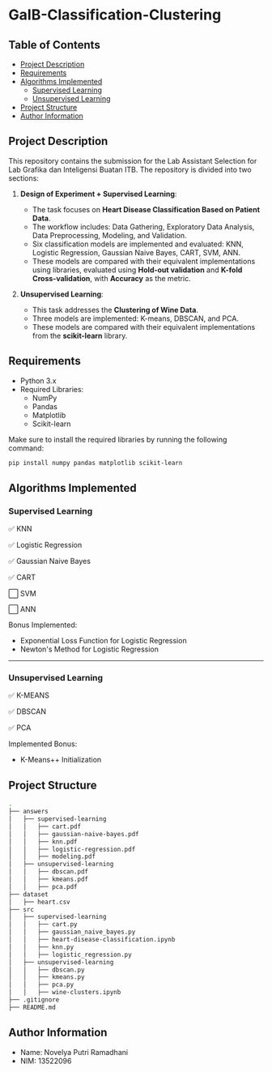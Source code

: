 # GaIB-Classification-Clustering

## Table of Contents
- [Project Description](#project-description)
- [Requirements](#requirements)
- [Algorithms Implemented](#algorithms-implemented)
    - [Supervised Learning](#supervised-learning)
    - [Unsupervised Learning](#unsupervised-learning)
- [Project Structure](#project-structure)
- [Author Information](#author-information)

## Project Description

This repository contains the submission for the Lab Assistant Selection for Lab Grafika dan Inteligensi Buatan ITB. The repository is divided into two sections:

1. **Design of Experiment + Supervised Learning**: 
   - The task focuses on **Heart Disease Classification Based on Patient Data**.
   - The workflow includes: Data Gathering, Exploratory Data Analysis, Data Preprocessing, Modeling, and Validation.
   - Six classification models are implemented and evaluated: KNN, Logistic Regression, Gaussian Naive Bayes, CART, SVM, ANN. 
   - These models are compared with their equivalent implementations using libraries, evaluated using **Hold-out validation** and **K-fold Cross-validation**, with **Accuracy** as the metric.

2. **Unsupervised Learning**: 
   - This task addresses the **Clustering of Wine Data**.
   - Three models are implemented: K-means, DBSCAN, and PCA.
   - These models are compared with their equivalent implementations from the **scikit-learn** library.

## Requirements

- Python 3.x
- Required Libraries:
  - NumPy
  - Pandas
  - Matplotlib
  - Scikit-learn

Make sure to install the required libraries by running the following command:
```bash
pip install numpy pandas matplotlib scikit-learn
```

## Algorithms Implemented

### Supervised Learning

✅ KNN

✅ Logistic Regression

✅ Gaussian Naive Bayes

✅ CART

⬜ SVM

⬜ ANN

Bonus Implemented:
- Exponential Loss Function for Logistic Regression
- Newton's Method for Logistic Regression

---

### Unsupervised Learning

✅ K-MEANS

✅ DBSCAN

✅ PCA

Implemented Bonus:
- K-Means++ Initialization

## Project Structure
```bash
.
├── answers
│   ├── supervised-learning
│   │   ├── cart.pdf
│   │   ├── gaussian-naive-bayes.pdf
│   │   ├── knn.pdf
│   │   ├── logistic-regression.pdf
│   │   ├── modeling.pdf
│   ├── unsupervised-learning
│   │   ├── dbscan.pdf
│   │   ├── kmeans.pdf
│   │   ├── pca.pdf
├── dataset
│   ├── heart.csv
├── src
│   ├── supervised-learning
│   │   ├── cart.py
│   │   ├── gaussian_naive_bayes.py
│   │   ├── heart-disease-classification.ipynb
│   │   ├── knn.py
│   │   ├── logistic_regression.py
│   ├── unsupervised-learning
│   │   ├── dbscan.py
│   │   ├── kmeans.py
│   │   ├── pca.py
│   │   ├── wine-clusters.ipynb
├── .gitignore
├── README.md
```

## Author Information
- Name: Novelya Putri Ramadhani
- NIM: 13522096